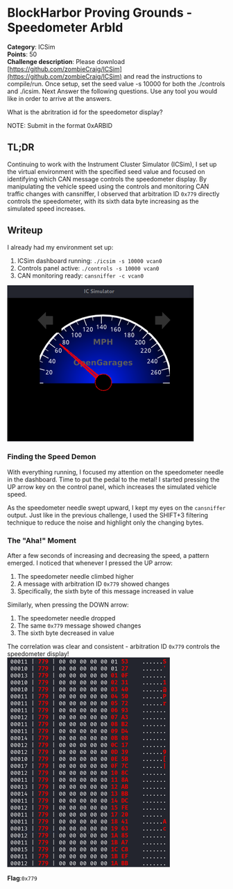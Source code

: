 # BlockHarbor Proving Grounds - Speedometer ArbId
**Category**: ICSim<br>
**Points**: 50<br>
**Challenge description**: Please download  [https://github.com/zombieCraig/ICSim](https://github.com/zombieCraig/ICSim)  and read the instructions to compile/run. Once setup, set the seed value -s 10000 for both the ./controls and ./icsim. Next Answer the following questions. Use any tool you would like in order to arrive at the answers.

What is the abritration id for the speedometor display?

NOTE: Submit in the format 0xARBID

## TL;DR

Continuing to work with the Instrument Cluster Simulator (ICSim), I set up the virtual environment with the specified seed value and focused on identifying which CAN message controls the speedometer display. By manipulating the vehicle speed using the controls and monitoring CAN traffic changes with cansniffer, I observed that arbitration ID `0x779` directly controls the speedometer, with its sixth data byte increasing as the simulated speed increases.

## Writeup

I already had my environment set up:

1.  ICSim dashboard running: `./icsim -s 10000 vcan0`
2.  Controls panel active: `./controls -s 10000 vcan0`
3.  CAN monitoring ready: `cansniffer -c vcan0`

![Speedometer](images/speedometer.png)

### Finding the Speed Demon

With everything running, I focused my attention on the speedometer needle in the dashboard. Time to put the pedal to the metal! I started pressing the UP arrow key on the control panel, which increases the simulated vehicle speed.

As the speedometer needle swept upward, I kept my eyes on the `cansniffer` output. Just like in the previous challenge, I used the SHIFT+3 filtering technique to reduce the noise and highlight only the changing bytes.

### The "Aha!" Moment

After a few seconds of increasing and decreasing the speed, a pattern emerged. I noticed that whenever I pressed the UP arrow:

1.  The speedometer needle climbed higher
2.  A message with arbitration ID `0x779` showed changes
3.  Specifically, the sixth byte of this message increased in value

Similarly, when pressing the DOWN arrow:

1.  The speedometer needle dropped
2.  The same `0x779` message showed changes
3.  The sixth byte decreased in value

The correlation was clear and consistent - arbitration ID `0x779` controls the speedometer display!
![779](images/779.png)

**Flag**:`0x779`
